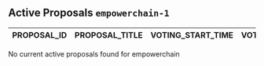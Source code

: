 ## Active Proposals `empowerchain-1`

| PROPOSAL_ID | PROPOSAL_TITLE | VOTING_START_TIME | VOTING_END_TIME | VOTE |
|-------------|----------------|-------------------|-----------------|------|
 
No current active proposals found for empowerchain

